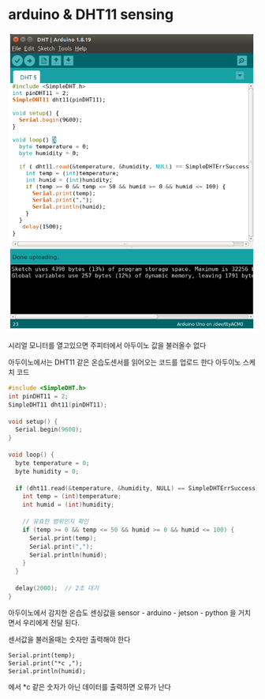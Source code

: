 # arduino & DHT11 sensing

![](img/arducode.png)

시리얼 모니터를 열고있으면 주피터에서 아두이노 값을 불러올수 없다

아두이노에서는 DHT11 같은 온습도센서를 읽어오는 코드를 업로드 한다 
아두이노 스케치 코드
```C
#include <SimpleDHT.h>
int pinDHT11 = 2;
SimpleDHT11 dht11(pinDHT11);

void setup() {
  Serial.begin(9600);
}

void loop() {
  byte temperature = 0;
  byte humidity = 0;
  
  if (dht11.read(&temperature, &humidity, NULL) == SimpleDHTErrSuccess) {
    int temp = (int)temperature;
    int humid = (int)humidity;
    
    // 유효한 범위인지 확인
    if (temp >= 0 && temp <= 50 && humid >= 0 && humid <= 100) {
      Serial.print(temp);
      Serial.print(",");
      Serial.println(humid);
    }
  }
  
  delay(2000);  // 2초 대기
}
```

아두이노에서 감지한 온습도 센싱값을 
sensor - arduino - jetson - python 을 거치면서 우리에게 전달 된다.

센서값을 불러올때는 숫자만 출력해야 한다 
```
Serial.print(temp);
Serial.print("*c ,");
Serial.println(humid);
```
에서 *c 같은 숫자가 아닌 데이터를 출력하면 오류가 난다
